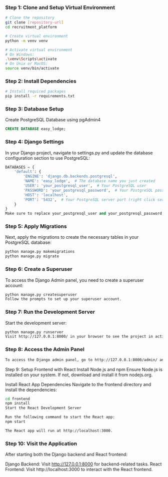 ### Step 1: Clone and Setup Virtual Environment
```bash
# Clone the repository
git clone [repository-url]
cd recruitment_platform

# Create virtual environment
python -m venv venv

# Activate virtual environment
# On Windows:
.\venv\Scripts\activate
# On Unix or MacOS:
source venv/bin/activate
```

### Step 2: Install Dependencies
```bash
# Install required packages
pip install -r requirements.txt
```

### Step 3: Database Setup
Create PostgreSQL Database using pgAdmin4
```sql
CREATE DATABASE easy_lodge;
```

### Step 4: Django Settings
In your Django project, navigate to settings.py and update the database configuration section to use PostgreSQL:
```python
DATABASES = {
    'default': {
        'ENGINE': 'django.db.backends.postgresql',
        'NAME': 'easy_lodge',  # The database name you just created
        'USER': 'your_postgresql_user',  # Your PostgreSQL user
        'PASSWORD': 'your_postgresql_password',  # Your PostgreSQL password
        'HOST': 'localhost',
        'PORT': '5432',  # Your PostgreSQL server port (right click server properties)
    }
}
Make sure to replace your_postgresql_user and your_postgresql_password with your PostgreSQL user credentials.
```

### Step 5: Apply Migrations
Next, apply the migrations to create the necessary tables in your PostgreSQL database:
```bash
python manage.py makemigrations
python manage.py migrate
```

### Step 6: Create a Superuser

To access the Django Admin panel, you need to create a superuser account:
```bash
python manage.py createsuperuser
Follow the prompts to set up your superuser account.
```

### Step 7: Run the Development Server

Start the development server:
```bash
python manage.py runserver
Visit http://127.0.0.1:8000/ in your browser to see the project in action.
```

### Step 8: Access the Admin Panel
```bash
To access the Django admin panel, go to http://127.0.0.1:8000/admin/ and log in using the superuser credentials you created earlier.
```

Step 9: Setup Frontend with React
Install Node.js and npm
Ensure Node.js is installed on your system. If not, download and install it from nodejs.org.

Install React App Dependencies
Navigate to the frontend directory and install the dependencies:

```bash
cd frontend
npm install
Start the React Development Server

Run the following command to start the React app:
npm start

The React app will run at http://localhost:3000.
```

### Step 10: Visit the Application
After starting both the Django backend and React frontend:

Django Backend: Visit http://127.0.0.1:8000 for backend-related tasks.
React Frontend: Visit http://localhost:3000 to interact with the React frontend.
